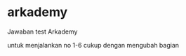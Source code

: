 # arkademy
Jawaban test Arkademy

untuk menjalankan no 1-6 cukup dengan mengubah bagian <script> pada index.html. ganti dengan 1.js, 2.js, dan seterusnya.
Ubah parameter yang diperlukan pada file .js sesuai keinginan
